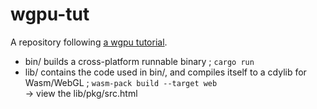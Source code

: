 # wgpu-tut
A repository following [a wgpu tutorial](https://sotrh.github.io/learn-wgpu).
- bin/ builds a cross-platform runnable binary ; `cargo run`
- lib/ contains the code used in bin/, and compiles itself to a cdylib for Wasm/WebGL ; `wasm-pack build --target web`  
  -> view the lib/pkg/src.html
